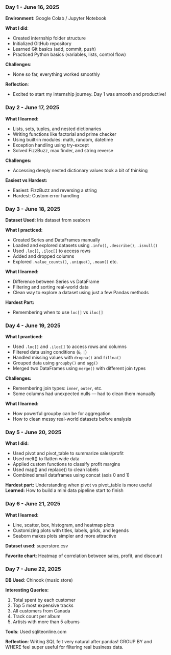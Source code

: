 ### Day 1 - June 16, 2025

**Environment**: Google Colab / Jupyter Notebook

**What I did**:
- Created internship folder structure
- Initialized GitHub repository
- Learned Git basics (add, commit, push)
- Practiced Python basics (variables, lists, control flow)

**Challenges**:
- None so far, everything worked smoothly

**Reflection**:
- Excited to start my internship journey. Day 1 was smooth and productive!


### Day 2 - June 17, 2025

**What I learned:**
- Lists, sets, tuples, and nested dictionaries
- Writing functions like factorial and prime checker
- Using built-in modules: math, random, datetime
- Exception handling using try-except
- Solved FizzBuzz, max finder, and string reverse

**Challenges:**
- Accessing deeply nested dictionary values took a bit of thinking

**Easiest vs Hardest:**
- Easiest: FizzBuzz and reversing a string
- Hardest: Custom error handling

### Day 3 - June 18, 2025

**Dataset Used**: Iris dataset from seaborn

**What I practiced:**
- Created Series and DataFrames manually
- Loaded and explored datasets using `.info()`, `.describe()`, `.isnull()`
- Used `.loc[]`, `.iloc[]` to access rows
- Added and dropped columns
- Explored `.value_counts()`, `.unique()`, `.mean()` etc.

**What I learned:**
- Difference between Series vs DataFrame
- Filtering and sorting real-world data
- Clean way to explore a dataset using just a few Pandas methods

**Hardest Part:**
- Remembering when to use `loc[]` vs `iloc[]`


### Day 4 - June 19, 2025

**What I practiced:**
- Used `.loc[]` and `.iloc[]` to access rows and columns
- Filtered data using conditions (`&`, `|`)
- Handled missing values with `dropna()` and `fillna()`
- Grouped data using `groupby()` and `agg()`
- Merged two DataFrames using `merge()` with different join types

**Challenges:**
- Remembering join types: `inner`, `outer`, etc.
- Some columns had unexpected nulls — had to clean them manually

**What I learned:**
- How powerful groupby can be for aggregation
- How to clean messy real-world datasets before analysis

### Day 5 - June 20, 2025

**What I did:**
- Used pivot and pivot_table to summarize sales/profit
- Used melt() to flatten wide data
- Applied custom functions to classify profit margins
- Used map() and replace() to clean labels
- Combined small dataframes using concat (axis 0 and 1)

**Hardest part:** Understanding when pivot vs pivot_table is more useful  
**Learned:** How to build a mini data pipeline start to finish


### Day 6 - June 21, 2025

**What I learned:**
- Line, scatter, box, histogram, and heatmap plots
- Customizing plots with titles, labels, grids, and legends
- Seaborn makes plots simpler and more attractive

**Dataset used**: superstore.csv

**Favorite chart**: Heatmap of correlation between sales, profit, and discount


### Day 7 - June 22, 2025

**DB Used**: Chinook (music store)

**Interesting Queries:**
1. Total spent by each customer
2. Top 5 most expensive tracks
3. All customers from Canada
4. Track count per album
5. Artists with more than 5 albums

**Tools**: Used sqliteonline.com

**Reflection**: Writing SQL felt very natural after pandas! GROUP BY and WHERE feel super useful for filtering real business data.
